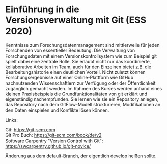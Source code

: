 
# Einführung in die Versionsverwaltung mit Git (ESS 2020)

Kenntnisse zum Forschungsdatenmanagement sind mittlerweile für jeden Forschenden von essentieller Bedeutung. Die Verwaltung von Forschungsdaten mit einem Versionskontrollsystem wie zum Beispiel git spielt dabei eine zentrale Rolle. Sie erlaubt nicht nur das koordinierte, kollaborative Arbeiten im Team, auch für den Einzelnen bietet z.B. die Bearbeitungshistorie einen deutlichen Vorteil. Nicht zuletzt können Forschungsergebnisse auf einer Online-Plattform wie GitHub nachnutzenden Wissenschaftlern zur Verfügung oder der Öffentlichkeit zugänglich gemacht werden. Im Rahmen des Kurses werden anhand eines kleinen Praxisbeispiels die Grundfunktionalitäten von git erklärt und eigenständig nachempfunden. Sie lernen wie sie ein Repository anlegen, das Repository nach dem GitFlow-Modell strukturieren, Modifikationen an den Daten einspielen und Konflikte lösen können.

Links:

Git: https://git-scm.com  
Git Pro Buch: https://git-scm.com/book/de/v2  
Software Carpentry "Version Control with Git": https://swcarpentry.github.io/git-novice/  

Änderung aus dem default-Branch, der eigentlich develop heißen sollte.
